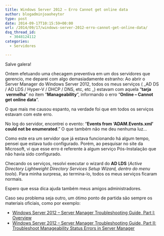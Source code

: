 ```yaml
---
title: Windows Server 2012 – Erro Cannot get online data
author: blogadminjoaoheytor
type: post
date: 2014-09-17T10:15:59+00:00
url: /2014/09/17/windows-server-2012-erro-cannot-get-online-data/
dsq_thread_id:
  - 3048124112
categories:
  - Servidores

---
```

Salve galera!

Ontem efetuando uma checagem preventiva em um dos servidores que gerencio, me deparei com algo demasiadamente estranho: Ao abrir o Server Manager do Windows Server 2012, todos os meus serviços ( _AD DS / AD LDS / Hyper-V / DHCP / DNS, etc, etc _) estavam com aquela &#8220;**tarja  vermelha**&#8221; no item &#8220;**Manageability**&#8220;, informando o erro &#8220;**Online &#8211; Cannot get online data**&#8220;.

O que mais me causou espanto, na verdade foi que em todos os serviços estavam com este erro.

No log do servidor, encontrei o evento: &#8220;**Events from &#8216;ADAM.Events.xml&#8217; could not be enumerated**.&#8221; O que também não me deu nenhuma luz&#8230;

Como este era um servidor que já estava funcionando há algum tempo, pensei que estava tudo configurado. Porém, ao pesquisar no site da Microsoft, vi que esse erro é referente à algum serviço Pós-Instalação que não havia sido configurado.

Checando os serviços, resolvi executar o wizard do **AD LDS** (_Active Directory Lightweight Directory Services Setup Wizard, dentro do menu tools_). Para minha surpresa, ao termina-lo, todos os meus serviços ficaram normais.

Espero que essa dica ajuda também meus amigos administradores.

Caso seu problema seja outro, um ótimo ponto de partida são sempre os materiais oficiais, como por exemplo:

  * <a href="http://social.technet.microsoft.com/wiki/contents/articles/13443.windows-server-2012-server-manager-troubleshooting-guide-part-i-overview.aspx" target="_blank">Windows Server 2012 &#8211; Server Manager Troubleshooting Guide, Part I: Overview</a>
  * <a href="http://social.technet.microsoft.com/wiki/contents/articles/13444.windows-server-2012-server-manager-troubleshooting-guide-part-ii-troubleshoot-manageability-status-errors-in-server-manager.aspx" target="_blank">Windows Server 2012 &#8211; Server Manager Troubleshooting Guide, Part II: Troubleshoot Manageability Status Errors in Server Manager</a>

&nbsp;